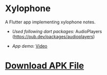 # Xylophone 
A Flutter app implementing xylophone notes.

* *Used following dart packages:*
AudioPlayers (https://pub.dev/packages/audioplayers)

* *App demo:* [Video](https://ameermuhammed.github.io/xylophone-flutter/demo.mp4)

# [Download APK File](https://github.com/AmeerMuhammed/xylophone-flutter/raw/master/build/outputs/apk/release/app-armeabi-v7a-release.apk)
